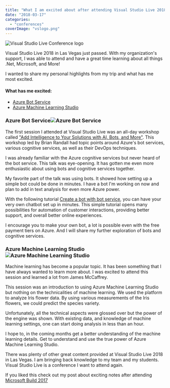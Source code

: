 ```yaml
---
title: "What I am excited about after attending Visual Studio Live 2018"
date: "2018-03-17"
categories: 
  - "conferences"
coverImage: "vslogo.png"
---
```


![Visual Studio Live Conference logo](/images/forPosts/vslogo.png)

Visual Studio Live 2018 in Las Vegas just passed. With my organization's support, I was able to attend and have a great time learning about all things .Net, Microsoft, and More!

I wanted to share my personal highlights from my trip and what has me most excited.

#### What has me excited:

- [Azure Bot Service](https://azure.microsoft.com/en-us/services/bot-service/)
- [Azure Machine Learning Studio](https://studio.azureml.net/)

### Azure Bot Service![Azure Bot Service](/images/forPosts/azurebots-e1520903704402.png)

The first session I attended at Visual Studio Live was an all-day workshop called ["Add Intelligence to Your Solutions with AI, Bots, and More"](https://vslive.com/Events/Las-Vegas-2018/Sessions/Monday/M03-Workshop-Add-Intelligence-to-Your-Solutions-with-AI-Bots-and-More.aspx). This workshop led by Brian Randall had topic points around Azure's bot services, various cognitive services, as well as their DevOps techniques.

I was already familiar with the Azure cognitive services but never heard of the bot service. This talk was eye-opening. It has gotten me even more enthusiastic about using bots and cognitive services together.

My favorite part of the talk was using bots. It showed how setting up a simple bot could be done in minutes. I have a bot I'm working on now and plan to add in text analysis for even more Azure power.

With the following tutorial [Create a bot with bot service](https://docs.microsoft.com/en-us/bot-framework/bot-service-quickstart), you can have your very own chatbot set up in minutes. This simple tutorial opens many possibilities for automation of customer interactions, providing better support, and overall better online experiences.

I encourage you to make your own bot, a lot is possible even with the free payment tiers on Azure. And I will share my further exploration of bots and cognitive services.

### Azure Machine Learning Studio![Azure Machine Learning Studio](/images/forPosts/machinelearning-e1521248286578.png)

Machine learning has become a popular topic. It has been something that I have always wanted to learn more about. I was excited to attend this session and learned a lot from James McCaffrey.

This session was an introduction to using Azure Machine Learning Studio but nothing on the technicalities of machine learning. We used the platform to analyze Iris flower data. By using various measurements of the Iris flowers, we could predict the species variety.

Unfortunately, all the technical aspects were glossed over but the power of the engine was shown. With existing data, and knowledge of machine learning settings, one can start doing analysis in less than an hour.

I hope to, in the coming months get a better understanding of the machine learning details. Get to understand and use the true power of Azure Machine Learning Studio.

There was plenty of other great content provided at Visual Studio Live 2018 in Las Vegas. I am bringing back knowledge to my team and my students. Visual Studio Live is a conference I want to attend again.

If you liked this check out my post about exciting notes after attending [Microsoft Build 2017](https://thetombomb.com/2017/05/16/what-i-am-most-excited-about-after-attending-microsoft-build-2017/)
